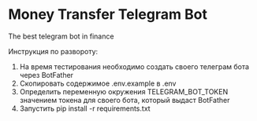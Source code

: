 # Money Transfer Telegram Bot

The best telegram bot in finance

Инструкция по развороту:
1. На время тестирования необходимо создать своего телеграм бота через BotFather
2. Скопировать содержимое .env.example в .env
3. Определить переменную окружения TELEGRAM_BOT_TOKEN значением токена для своего бота, который выдаст BotFather
4. Запустить pip install -r requirements.txt